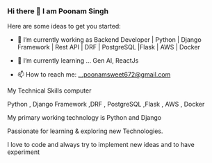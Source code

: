 ### Hi there 👋 I am Poonam Singh


Here are some ideas to get you started:

- 🔭 I’m currently working as Backend Developer | Python | Django Framework | Rest API | DRF | PostgreSQL |Flask | AWS | Docker
- 🌱 I’m currently learning ... Gen AI, ReactJs



- 📫 How to reach me: ...poonamsweet672@gmail.com

My Technical Skills computer

 Python , Django Framework ,DRF , PostgreSQL ,Flask , AWS , Docker

My primary working technology is Python and Django

Passionate for learning & exploring new Technologies.

I love to code and always try to implement new ideas and to have experiment
